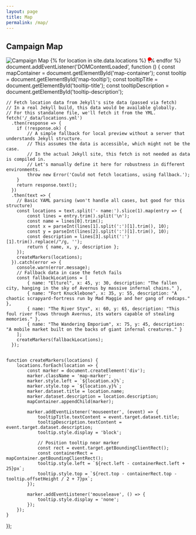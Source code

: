 ```yaml
---
layout: page
title: Map
permalink: /map/
---
```


## Campaign Map

<div style="position: relative;">
  <img src="{{ '/assets/images/avernus-map.jpg' | relative_url }}" alt="Campaign Map">
  {% for location in site.data.locations %}
    <a href="#" title="{{ location.name }}: {{ location.description }}" style="position: absolute; top: {{ location.y }}px; left: {{ location.x }}px; width: 10px; height: 10px; background-color: red; border-radius: 50%;"></a>
  {% endfor %}
</div>
document.addEventListener('DOMContentLoaded', function () {
    const mapContainer = document.getElementById('map-container');
    const tooltip = document.getElementById('map-tooltip');
    const tooltipTitle = document.getElementById('tooltip-title');
    const tooltipDescription = document.getElementById('tooltip-description');

    // Fetch location data from Jekyll's site data (passed via fetch)
    // In a real Jekyll build, this data would be available globally.
    // For this standalone file, we'll fetch it from the YML.
    fetch('/_data/locations.yml')
      .then(response => {
        if (!response.ok) {
            // A simple fallback for local preview without a server that understands Jekyll structure.
            // This assumes the data is accessible, which might not be the case.
            // In the actual Jekyll site, this fetch is not needed as data is compiled in.
            // Let's manually define it here for robustness in different environments.
            throw new Error('Could not fetch locations, using fallback.');
        }
        return response.text();
      })
      .then(text => {
        // Basic YAML parsing (won't handle all cases, but good for this structure)
        const locations = text.split('- name:').slice(1).map(entry => {
            const lines = entry.trim().split('\n');
            const name = lines[0].trim();
            const x = parseInt(lines[1].split(':')[1].trim(), 10);
            const y = parseInt(lines[2].split(':')[1].trim(), 10);
            const description = lines[3].split(':')[1].trim().replace(/"/g, '');
            return { name, x, y, description };
        });
        createMarkers(locations);
      }).catch(error => {
        console.warn(error.message);
        // Fallback data in case the fetch fails
        const fallbackLocations = [
            { name: "Elturel", x: 45, y: 30, description: "The fallen city, hanging in the sky of Avernus by massive infernal chains." },
            { name: "Fort Knucklebone", x: 35, y: 55, description: "A chaotic scrapyard-fortress run by Mad Maggie and her gang of redcaps." },
            { name: "The River Styx", x: 60, y: 65, description: "This foul river flows through Avernus, its waters capable of stealing memories." },
            { name: "The Wandering Emporium", x: 75, y: 45, description: "A mobile market built on the backs of giant infernal creatures." }
        ];
        createMarkers(fallbackLocations);
      });


    function createMarkers(locations) {
        locations.forEach(location => {
            const marker = document.createElement('div');
            marker.className = 'map-marker';
            marker.style.left = `${location.x}%`;
            marker.style.top = `${location.y}%`;
            marker.dataset.title = location.name;
            marker.dataset.description = location.description;
            mapContainer.appendChild(marker);

            marker.addEventListener('mouseenter', (event) => {
                tooltipTitle.textContent = event.target.dataset.title;
                tooltipDescription.textContent = event.target.dataset.description;
                tooltip.style.display = 'block';

                // Position tooltip near marker
                const rect = event.target.getBoundingClientRect();
                const containerRect = mapContainer.getBoundingClientRect();
                tooltip.style.left = `${rect.left - containerRect.left + 25}px`;
                tooltip.style.top = `${rect.top - containerRect.top - tooltip.offsetHeight / 2 + 7}px`;
            });

            marker.addEventListener('mouseleave', () => {
                tooltip.style.display = 'none';
            });
        });
    }
});
